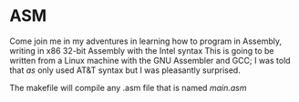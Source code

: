 # ASM

Come join me in my adventures in learning how to program in Assembly,
writing in x86 32-bit Assembly with the Intel syntax
This is going to be written from a Linux machine with the GNU Assembler
and GCC; I was told that *as* only used AT&T syntax but I was pleasantly
surprised.

The makefile will compile any .asm file that is named *main.asm*
